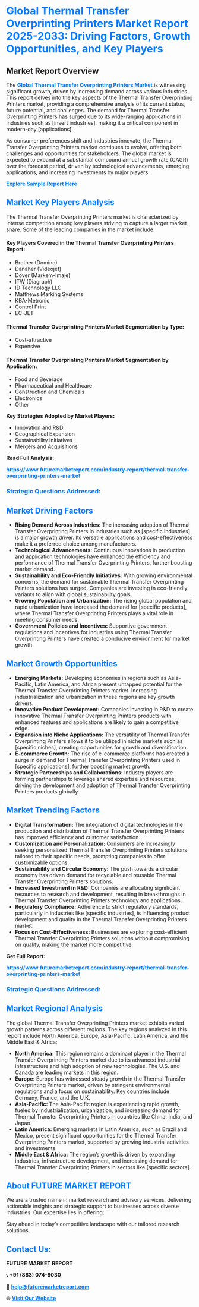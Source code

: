 <h1 style="color: #007BFF;">Global Thermal Transfer Overprinting Printers Market Report 2025-2033: Driving Factors, Growth Opportunities, and Key Players</h1>

<section id="overview">
<h2>Market Report Overview</h2>
<p>The <a href="https://www.futuremarketreport.com/industry-report/thermal-transfer-overprinting-printers-market" style="color: #007BFF; text-decoration: none;"><strong>Global Thermal Transfer Overprinting Printers Market</strong></a> is witnessing significant growth, driven by increasing demand across various industries. This report delves into the key aspects of the Thermal Transfer Overprinting Printers market, providing a comprehensive analysis of its current status, future potential, and challenges. The demand for Thermal Transfer Overprinting Printers has surged due to its wide-ranging applications in industries such as [insert industries], making it a critical component in modern-day [applications].</p>
<p>As consumer preferences shift and industries innovate, the Thermal Transfer Overprinting Printers market continues to evolve, offering both challenges and opportunities for stakeholders. The global market is expected to expand at a substantial compound annual growth rate (CAGR) over the forecast period, driven by technological advancements, emerging applications, and increasing investments by major players.</p>
</section>

<section id="overview">
<p><a href="https://www.futuremarketreport.com/request-sample/reportId=52494" style="color: #007BFF; text-decoration: none;"><strong>Explore Sample Report Here</strong></a></p>
</section>

<section id="key-players">
<h2 style="color: #007BFF;">Market Key Players Analysis</h2>
<p>The Thermal Transfer Overprinting Printers market is characterized by intense competition among key players striving to capture a larger market share. Some of the leading companies in the market include:</p>
<h4>Key Players Covered in the Thermal Transfer Overprinting Printers Report:</h4>
<ul><li>Brother (Domino)</li><li>Danaher (Videojet)</li><li>Dover (Markem-Imaje)</li><li>ITW (Diagraph)</li><li>ID Technology LLC</li><li>Matthews Marking Systems</li><li>KBA-Metronic</li><li>Control Print</li><li>EC-JET</li></ul>
<h4>Thermal Transfer Overprinting Printers Market Segmentation by Type:</h4>
<ul><li>Cost-attractive</li><li>Expensive</li></ul>

<h4>Thermal Transfer Overprinting Printers Market Segmentation by Application:</h4>
<ul><li>Food and Beverage</li><li>Pharmaceutical and Healthcare</li><li>Construction and Chemicals</li><li>Electronics</li><li>Other</li></ul>
<p><strong>Key Strategies Adopted by Market Players:</strong></p>
<ul>
<li>Innovation and R&D</li>
<li>Geographical Expansion</li>
<li>Sustainability Initiatives</li>
<li>Mergers and Acquisitions</li>
</ul>
</section>

<section>
<p><strong>Read Full Analysis: </strong></p><a href="https://www.futuremarketreport.com/industry-report/thermal-transfer-overprinting-printers-market" style="color: #007BFF; text-decoration: none;"><strong>https://www.futuremarketreport.com/industry-report/thermal-transfer-overprinting-printers-market</strong></a>
<h3 style="color: #007BFF;">Strategic Questions Addressed:</h3>
</section>

<section id="driving-factors">
<h2 style="color: #007BFF;">Market Driving Factors</h2>
<ul>
<li><strong>Rising Demand Across Industries:</strong> The increasing adoption of Thermal Transfer Overprinting Printers in industries such as [specific industries] is a major growth driver. Its versatile applications and cost-effectiveness make it a preferred choice among manufacturers.</li>
<li><strong>Technological Advancements:</strong> Continuous innovations in production and application technologies have enhanced the efficiency and performance of Thermal Transfer Overprinting Printers, further boosting market demand.</li>
<li><strong>Sustainability and Eco-Friendly Initiatives:</strong> With growing environmental concerns, the demand for sustainable Thermal Transfer Overprinting Printers solutions has surged. Companies are investing in eco-friendly variants to align with global sustainability goals.</li>
<li><strong>Growing Population and Urbanization:</strong> The rising global population and rapid urbanization have increased the demand for [specific products], where Thermal Transfer Overprinting Printers plays a vital role in meeting consumer needs.</li>
<li><strong>Government Policies and Incentives:</strong> Supportive government regulations and incentives for industries using Thermal Transfer Overprinting Printers have created a conducive environment for market growth.</li>
</ul>
</section>

<section id="growth-opportunities">
<h2 style="color: #007BFF;">Market Growth Opportunities</h2>
<ul>
<li><strong>Emerging Markets:</strong> Developing economies in regions such as Asia-Pacific, Latin America, and Africa present untapped potential for the Thermal Transfer Overprinting Printers market. Increasing industrialization and urbanization in these regions are key growth drivers.</li>
<li><strong>Innovative Product Development:</strong> Companies investing in R&D to create innovative Thermal Transfer Overprinting Printers products with enhanced features and applications are likely to gain a competitive edge.</li>
<li><strong>Expansion into Niche Applications:</strong> The versatility of Thermal Transfer Overprinting Printers allows it to be utilized in niche markets such as [specific niches], creating opportunities for growth and diversification.</li>
<li><strong>E-commerce Growth:</strong> The rise of e-commerce platforms has created a surge in demand for Thermal Transfer Overprinting Printers used in [specific applications], further boosting market growth.</li>
<li><strong>Strategic Partnerships and Collaborations:</strong> Industry players are forming partnerships to leverage shared expertise and resources, driving the development and adoption of Thermal Transfer Overprinting Printers products globally.</li>
</ul>
</section>

<section id="trending-factors">
<h2 style="color: #007BFF;">Market Trending Factors</h2>
<ul>
<li><strong>Digital Transformation:</strong> The integration of digital technologies in the production and distribution of Thermal Transfer Overprinting Printers has improved efficiency and customer satisfaction.</li>
<li><strong>Customization and Personalization:</strong> Consumers are increasingly seeking personalized Thermal Transfer Overprinting Printers solutions tailored to their specific needs, prompting companies to offer customizable options.</li>
<li><strong>Sustainability and Circular Economy:</strong> The push towards a circular economy has driven demand for recyclable and reusable Thermal Transfer Overprinting Printers solutions.</li>
<li><strong>Increased Investment in R&D:</strong> Companies are allocating significant resources to research and development, resulting in breakthroughs in Thermal Transfer Overprinting Printers technology and applications.</li>
<li><strong>Regulatory Compliance:</strong> Adherence to strict regulatory standards, particularly in industries like [specific industries], is influencing product development and quality in the Thermal Transfer Overprinting Printers market.</li>
<li><strong>Focus on Cost-Effectiveness:</strong> Businesses are exploring cost-efficient Thermal Transfer Overprinting Printers solutions without compromising on quality, making the market more competitive.</li>
</ul>
</section>

<section>
<p><strong>Get Full Report: </strong></p><a href="https://www.futuremarketreport.com/industry-report/thermal-transfer-overprinting-printers-market" style="color: #007BFF; text-decoration: none;"><strong>https://www.futuremarketreport.com/industry-report/thermal-transfer-overprinting-printers-market</strong></a>
<h3 style="color: #007BFF;">Strategic Questions Addressed:</h3>
</section>


<section id="regional-analysis">
<h2 style="color: #007BFF;">Market Regional Analysis</h2>
<p>The global Thermal Transfer Overprinting Printers market exhibits varied growth patterns across different regions. The key regions analyzed in this report include North America, Europe, Asia-Pacific, Latin America, and the Middle East & Africa:</p>
<ul>
<li><strong>North America:</strong> This region remains a dominant player in the Thermal Transfer Overprinting Printers market due to its advanced industrial infrastructure and high adoption of new technologies. The U.S. and Canada are leading markets in this region.</li>
<li><strong>Europe:</strong> Europe has witnessed steady growth in the Thermal Transfer Overprinting Printers market, driven by stringent environmental regulations and a focus on sustainability. Key countries include Germany, France, and the U.K.</li>
<li><strong>Asia-Pacific:</strong> The Asia-Pacific region is experiencing rapid growth, fueled by industrialization, urbanization, and increasing demand for Thermal Transfer Overprinting Printers in countries like China, India, and Japan.</li>
<li><strong>Latin America:</strong> Emerging markets in Latin America, such as Brazil and Mexico, present significant opportunities for the Thermal Transfer Overprinting Printers market, supported by growing industrial activities and investments.</li>
<li><strong>Middle East & Africa:</strong> The region’s growth is driven by expanding industries, infrastructure development, and increasing demand for Thermal Transfer Overprinting Printers in sectors like [specific sectors].</li>
</ul>
</section>

<footer>
<h2 style="color: #007BFF;">About FUTURE MARKET REPORT</h2>
<p>We are a trusted name in market research and advisory services, delivering actionable insights and strategic support to businesses across diverse industries. Our expertise lies in offering:</p>

<p>Stay ahead in today’s competitive landscape with our tailored research solutions.</p>

<h2 style="color: #007BFF;">Contact Us:</h2>
<p><strong>FUTURE MARKET REPORT</strong></p>
<p>📞 <strong>+91 (883) 074-8030</strong></p>
<p>📧 <strong><a href="mailto:help@futuremarketreport.com" style="color: #007BFF;">help@futuremarketreport.com</a></strong></p>
<p>🌐 <strong><a href="https://www.futuremarketreport.com/" style="color: #007BFF;">Visit Our Website</a></strong></p>
</footer>